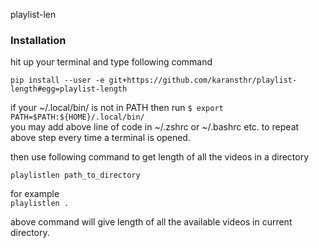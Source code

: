 playlist-len

### Installation

hit up your terminal and type following command

```pip install --user -e git+https://github.com/karansthr/playlist-length#egg=playlist-length```

if your ~/.local/bin/ is not in PATH then run ```$ export PATH=$PATH:${HOME}/.local/bin/``` <br>
you may add above line of code in ~/.zshrc or ~/.bashrc etc. to repeat above step every time a terminal is opened.

then use following command to get length of all the videos in a directory

```playlistlen path_to_directory```

for example <br>
```playlistlen .```

above command will give length of all the available videos in current directory.
